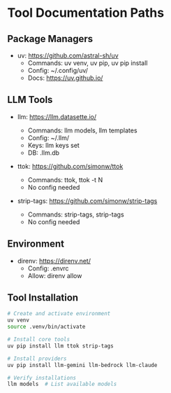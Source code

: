 # Tool Documentation Paths

## Package Managers
- uv: https://github.com/astral-sh/uv
  - Commands: uv venv, uv pip, uv pip install
  - Config: ~/.config/uv/
  - Docs: https://uv.github.io/

## LLM Tools
- llm: https://llm.datasette.io/
  - Commands: llm models, llm templates
  - Config: ~/.llm/
  - Keys: llm keys set <provider>
  - DB: .llm.db

- ttok: https://github.com/simonw/ttok
  - Commands: ttok, ttok -t N
  - No config needed

- strip-tags: https://github.com/simonw/strip-tags
  - Commands: strip-tags, strip-tags <selector>
  - No config needed

## Environment
- direnv: https://direnv.net/
  - Config: .envrc
  - Allow: direnv allow

## Tool Installation
```bash
# Create and activate environment
uv venv
source .venv/bin/activate

# Install core tools
uv pip install llm ttok strip-tags

# Install providers
uv pip install llm-gemini llm-bedrock llm-claude

# Verify installations
llm models  # List available models
```
